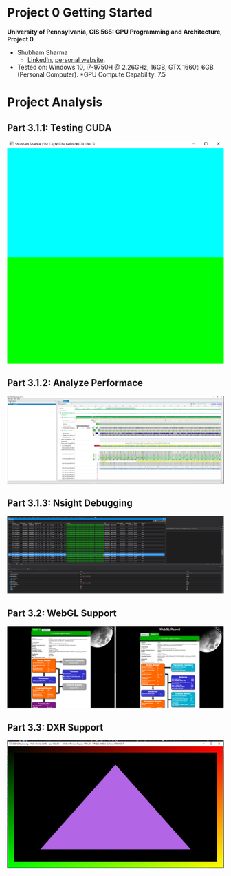 Project 0 Getting Started
====================

**University of Pennsylvania, CIS 565: GPU Programming and Architecture, Project 0**

* Shubham Sharma
  * [LinkedIn](www.linkedin.com/in/codeshubham), [personal website](https://shubhvr.com/).
* Tested on: Windows 10, i7-9750H @ 2.26GHz, 16GB, GTX 1660ti 6GB (Personal Computer).
*GPU Compute Capability: 7.5

# Project Analysis #

## Part 3.1.1: Testing CUDA
![Part 3.1.1: Testing CUDA](images/3.1.1.PNG)

## Part 3.1.2: Analyze Performace
![Part 3.1.2: Analyze Performace](images/3.1.2.PNG)

## Part 3.1.3: Nsight Debugging
![Part 3.1.3: Nsight Debugging](images/3.1.3.PNG)

## Part 3.2: WebGL Support
![Part 3.2: WebGL Support](images/3.2.PNG)

## Part 3.3: DXR Support
![Part 3.3: DXR Support](images/3.3.PNG)